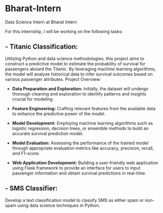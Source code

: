 # Bharat-Intern
Data Science Intern at Bharat Intern

For this internship, I will be working on the following tasks:

## - Titanic Classification: 
Utilizing Python and data science methodologies, this project aims to construct a predictive model to estimate the probability of survival for passengers aboard the Titanic. By leveraging machine learning algorithms, the model will analyze historical data to infer survival outcomes based on various passenger attributes.
Project Overview:

  - **Data Preparation and Exploration:** Initially, the dataset will undergo thorough cleaning and exploration to identify patterns and insights crucial for modeling.

  - **Feature Engineering:** Crafting relevant features from the available data to enhance the predictive power of the model.

  - **Model Development:** Employing machine learning algorithms such as logistic regression, decision trees, or ensemble methods to build an accurate survival prediction model.

  - **Model Evaluation:** Assessing the performance of the trained model through appropriate evaluation metrics like accuracy, precision, recall, and F1-score.

  - **Web Application Development:** Building a user-friendly web application using Flask framework to provide an interface for users to input passenger information and obtain survival predictions in real-time.

## - SMS Classifier: 
Develop a text classification model to classify SMS as either spam or non-spam using data science techniques in Python.
